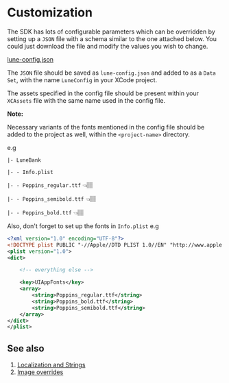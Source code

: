 # Customization

The SDK has lots of configurable parameters which can be overridden by
setting up a `JSON` file with a schema similar to the one attached
below. You could just download the file and modify the values you wish
to change.

[lune-config.json](https://t4627279.p.clickup-attachments.com/t4627279/5c2ae4d5-a96d-46ce-b5ac-1b38de4636c0/lune-config.json)

The `JSON` file should be saved as `lune-config.json` and added to as a
`Data Set`, with the name `LuneConfig` in your XCode project.

The assets specified in the config file should be present within your
`XCAssets` file with the same name used in the config file.

**Note:**

Necessary variants of the fonts mentioned in the config file should be
added to the project as well, within the `<project-name>` directory.

e.g

`|- LuneBank`

`|- - Info.plist`

`|- - Poppins_regular.ttf` 👈🏽

`|- - Poppins_semibold.ttf` 👈🏽

`|- - Poppins_bold.ttf` 👈🏽

Also, don't forget to set up the fonts in `Info.plist` e.g

```xml
<?xml version="1.0" encoding="UTF-8"?>
<!DOCTYPE plist PUBLIC "-//Apple//DTD PLIST 1.0//EN" "http://www.apple.com/DTDs/PropertyList-1.0.dtd">
<plist version="1.0">
<dict>

    <!-- everything else -->

    <key>UIAppFonts</key>
    <array>
        <string>Poppins_regular.ttf</string>
        <string>Poppins_bold.ttf</string>
        <string>Poppins_semibold.ttf</string>
    </array>
</dict>
</plist>
```

## See also

1. [Localization and Strings](localization.md)
2. [Image overrides](images.md)
